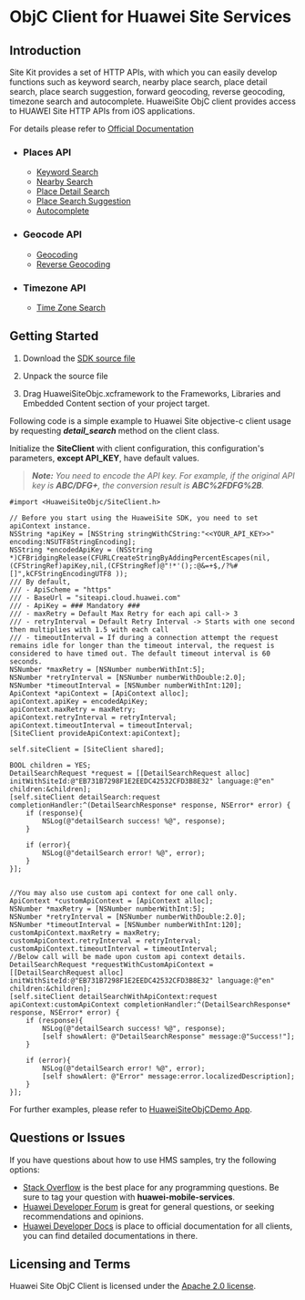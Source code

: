 # ObjC Client for Huawei Site Services

## Introduction

Site Kit provides a set of HTTP APIs, with which you can easily develop functions such as keyword search, nearby place search, place detail search, place search suggestion, forward geocoding, reverse geocoding, timezone search and autocomplete. HuaweiSite ObjC client provides access to HUAWEI Site HTTP APIs from iOS applications.

For details please refer to [Official Documentation](https://developer.huawei.com/consumer/en/doc/development/HMSCore-Guides/web-api-introduction-0000001050162828) 

- ### Places API

    - [Keyword Search](https://developer.huawei.com/consumer/en/doc/development/HMSCore-References/webapi-keyword-search-0000001050161916)
    - [Nearby Search](https://developer.huawei.com/consumer/en/doc/development/HMSCore-References/webapi-nearby-search-0000001050163873)
    - [Place Detail Search](https://developer.huawei.com/consumer/en/doc/development/HMSCore-References/webapi-detail-search-0000001050161918)
    - [Place Search Suggestion](https://developer.huawei.com/consumer/en/doc/development/HMSCore-References/webapi-query-suggestion-0000001050161966)
    - [Autocomplete](https://developer.huawei.com/consumer/en/doc/development/HMSCore-References/autocomplete-0000001052250492)

- ### Geocode API

    - [Geocoding](https://developer.huawei.com/consumer/en/doc/development/HMSCore-References/webapi-forward-geo-0000001050163921)
    - [Reverse Geocoding](https://developer.huawei.com/consumer/en/doc/development/HMSCore-References/webapi-reverse-geo-0000001050161968)

- ### Timezone API

    - [Time Zone Search](https://developer.huawei.com/consumer/en/doc/development/HMSCore-References/webapi-time-zone-0000001050161920)


## Getting Started

1. Download the [SDK source file](/HuaweiSiteObjc.xcframework.zip)

2. Unpack the source file

3. Drag HuaweiSiteObjc.xcframework to the Frameworks, Libraries and Embedded Content section of your project target.

Following code is a simple example to Huawei Site objective-c client usage by requesting ***detail_search*** method on the client class.

Initialize the **SiteClient** with client configuration, this configuration's parameters, **except API_KEY**, have default values.

> ***Note:** You need to encode the API key. For example, if the original API key is **ABC/DFG+**, the conversion result is **ABC%2FDFG%2B**.*


```objc
#import <HuaweiSiteObjc/SiteClient.h>

// Before you start using the HuaweiSite SDK, you need to set apiContext instance.
NSString *apiKey = [NSString stringWithCString:"<<YOUR_API_KEY>>" encoding:NSUTF8StringEncoding];
NSString *encodedApiKey = (NSString *)CFBridgingRelease(CFURLCreateStringByAddingPercentEscapes(nil,(CFStringRef)apiKey,nil,(CFStringRef)@"!*'();:@&=+$,/?%#[]",kCFStringEncodingUTF8 ));
/// By default,
/// - ApiScheme = "https"
/// - BaseUrl = "siteapi.cloud.huawei.com"
/// - ApiKey = ### Mandatory ###
/// - maxRetry = Default Max Retry for each api call-> 3
/// - retryInterval = Default Retry Interval -> Starts with one second then multiplies with 1.5 with each call
/// - timeoutInterval = If during a connection attempt the request remains idle for longer than the timeout interval, the request is considered to have timed out. The default timeout interval is 60 seconds.
NSNumber *maxRetry = [NSNumber numberWithInt:5];
NSNumber *retryInterval = [NSNumber numberWithDouble:2.0];
NSNumber *timeoutInterval = [NSNumber numberWithInt:120];
ApiContext *apiContext = [ApiContext alloc];
apiContext.apiKey = encodedApiKey;
apiContext.maxRetry = maxRetry;
apiContext.retryInterval = retryInterval;
apiContext.timeoutInterval = timeoutInterval;
[SiteClient provideApiContext:apiContext];

self.siteClient = [SiteClient shared];

BOOL children = YES;
DetailSearchRequest *request = [[DetailSearchRequest alloc] initWithSiteId:@"EB731B7298F1E2EEDC42532CFD3B8E32" language:@"en" children:&children];
[self.siteClient detailSearch:request completionHandler:^(DetailSearchResponse* response, NSError* error) {
    if (response){
        NSLog(@"detailSearch success! %@", response);
    }
    
    if (error){
        NSLog(@"detailSearch error! %@", error);
    }
}];


//You may also use custom api context for one call only.
ApiContext *customApiContext = [ApiContext alloc];
NSNumber *maxRetry = [NSNumber numberWithInt:5];
NSNumber *retryInterval = [NSNumber numberWithDouble:2.0];
NSNumber *timeoutInterval = [NSNumber numberWithInt:120];
customApiContext.maxRetry = maxRetry;
customApiContext.retryInterval = retryInterval;
customApiContext.timeoutInterval = timeoutInterval;
//Below call will be made upon custom api context details.
DetailSearchRequest *requestWithCustomApiContext = [[DetailSearchRequest alloc] initWithSiteId:@"EB731B7298F1E2EEDC42532CFD3B8E32" language:@"en" children:&children];
[self.siteClient detailSearchWithApiContext:request apiContext:customApiContext completionHandler:^(DetailSearchResponse* response, NSError* error) {
    if (response){
        NSLog(@"detailSearch success! %@", response);
        [self showAlert: @"DetailSearchResponse" message:@"Success!"];
    }
    
    if (error){
        NSLog(@"detailSearch error! %@", error);
        [self showAlert: @"Error" message:error.localizedDescription];
    }
}];
```

For further examples, please refer to [HuaweiSiteObjCDemo App](/HuaweiSiteObjc).

## Questions or Issues

If you have questions about how to use HMS samples, try the following options:

- [Stack Overflow](https://stackoverflow.com/questions/tagged/huawei-mobile-services) is the best place for any programming questions. Be sure to tag your question with **huawei-mobile-services**.
- [Huawei Developer Forum](https://forums.developer.huawei.com/forumPortal/en/home) is great for general questions, or seeking recommendations and opinions.
- [Huawei Developer Docs](https://developer.huawei.com/consumer/en/) is place to official documentation for all clients, you can find detailed documentations in there.

## Licensing and Terms

Huawei Site ObjC Client is licensed under the [Apache 2.0 license](LICENSE).
